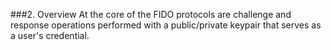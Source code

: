 ###2. Overview
At the core of the FIDO protocols are challenge and response operations performed with a public/private keypair that serves as a user's credential.